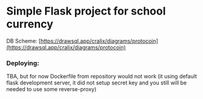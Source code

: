 # Simple Flask project for school currency
DB Scheme: [https://drawsql.app/cralix/diagrams/protocoin](https://drawsql.app/cralix/diagrams/protocoin)

### Deploying:
TBA, but for now Dockerfile from repository would not work (it using default flask development server, it did not setup secret key and
you still will be needed to use some reverse-proxy)
